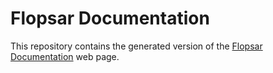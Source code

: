 # Flopsar Documentation

This repository contains the generated version of the [Flopsar Documentation](http://docs.flopsar.com) web page. 


 

